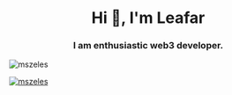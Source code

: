 <h1 align="center">Hi 👋, I'm Leafar</h1>
<h3 align="center">I am enthusiastic web3 developer.</h3>

<p align="left"> <img src="https://komarev.com/ghpvc/?username=leafaar&label=Profile%20views&color=0e75b6&style=flat" alt="mszeles" /> </p>

<p align="left"> <a href="https://twitter.com/leafar_dev" target="blank"><img src="https://img.shields.io/twitter/follow/leafar_dev?logo=twitter&style=for-the-badge" alt="mszeles" /></a> </p>

